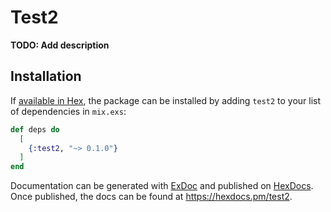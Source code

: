 # Test2

**TODO: Add description**

## Installation

If [available in Hex](https://hex.pm/docs/publish), the package can be installed
by adding `test2` to your list of dependencies in `mix.exs`:

```elixir
def deps do
  [
    {:test2, "~> 0.1.0"}
  ]
end
```

Documentation can be generated with [ExDoc](https://github.com/elixir-lang/ex_doc)
and published on [HexDocs](https://hexdocs.pm). Once published, the docs can
be found at <https://hexdocs.pm/test2>.

